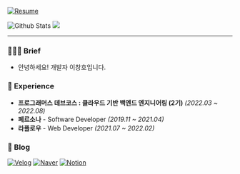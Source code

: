 [![Resume](https://img.shields.io/badge/Resume-orange?style=flat-square)](https://glimmer-chair-089.notion.site/df337728b6f4493781017fe78c3fff2c)

![Github Stats](https://github-readme-stats.vercel.app/api?username=nnagman&show_icons=true)<sbr/>
<a href="https://opgc.me/#/users/nnagman" target="_blank"><img src="https://api.opgc.me/githubs/users/nnagman/tag/?theme=basic" /></a>

---

### 💁🏻‍♂️ Brief
- 안녕하세요! 개발자 이창호입니다.

### 💼 Experience
- **프로그래머스 데브코스 : 클라우드 기반 백엔드 엔지니어링 (2기)** *(2022.03 ~ 2022.08)*
- **페르소나** - Software Developer *(2019.11 ~ 2021.04)*
- **라플로우** - Web Developer *(2021.07 ~ 2022.02)*

### 📄 Blog
[![Velog](https://img.shields.io/badge/velog-blog-lightgrey)](https://velog.io/@nnagman)
[![Naver](https://img.shields.io/badge/naver-blog-green)](https://blog.naver.com/ckdgh930314)
[![Notion](https://img.shields.io/badge/notion-resume-blue)](https://glimmer-chair-089.notion.site/dd76525705554de88ced9abca739d9b5?pvs=4)
